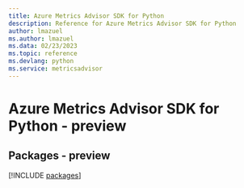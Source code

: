 ```yaml
---
title: Azure Metrics Advisor SDK for Python
description: Reference for Azure Metrics Advisor SDK for Python
author: lmazuel
ms.author: lmazuel
ms.data: 02/23/2023
ms.topic: reference
ms.devlang: python
ms.service: metricsadvisor
---
```

# Azure Metrics Advisor SDK for Python - preview
## Packages - preview
[!INCLUDE [packages](metrics-advisor-index.md)]